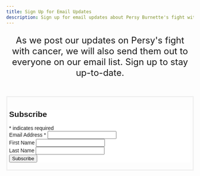 ```yaml
---
title: Sign Up for Email Updates
description: Sign up for email updates about Persy Burnette's fight with cancer.
---
```


<div >
  <p style="font-size:1.5rem;text-align:center;">
    As we post our updates on Persy's fight with cancer, we will also send them
    out to everyone on our email list. Sign up to stay up-to-date.
  </p>
</div>

<div style="margin: 3rem auto 0; padding: .3rem; max-width:36rem; border: 3px solid #f0f0f0; border-width: 3px;">
  <!-- Begin Mailchimp Signup Form -->
  <link href="//cdn-images.mailchimp.com/embedcode/classic-10_7.css" rel="stylesheet" type="text/css">
  <style type="text/css">
  	#mc_embed_signup{background:#fff; clear:left; font:14px "PT Sans",Arial,sans-serif; }
  	/* Add your own Mailchimp form style overrides in your site stylesheet or in this style block.
  	   We recommend moving this block and the preceding CSS link to the HEAD of your HTML file. */
  </style>
  <div id="mc_embed_signup">
  <form action="https://persyburnette.us20.list-manage.com/subscribe/post?u=338067699e3f6a04fa3d47313&amp;id=ea5d8f5c35" method="post" id="mc-embedded-subscribe-form" name="mc-embedded-subscribe-form" class="validate" target="_blank" novalidate>
      <div id="mc_embed_signup_scroll">
  	<h2>Subscribe</h2>
  <div class="indicates-required"><span class="asterisk">*</span> indicates required</div>
  <div class="mc-field-group">
  	<label for="mce-EMAIL">Email Address  <span class="asterisk">*</span>
  </label>
  	<input type="email" value="" name="EMAIL" class="required email" id="mce-EMAIL">
  </div>
  <div class="mc-field-group">
  	<label for="mce-FNAME">First Name </label>
  	<input type="text" value="" name="FNAME" class="" id="mce-FNAME">
  </div>
  <div class="mc-field-group">
  	<label for="mce-LNAME">Last Name </label>
  	<input type="text" value="" name="LNAME" class="" id="mce-LNAME">
  </div>
  	<div id="mce-responses" class="clear">
  		<div class="response" id="mce-error-response" style="display:none"></div>
  		<div class="response" id="mce-success-response" style="display:none"></div>
  	</div>    <!-- real people should not fill this in and expect good things - do not remove this or risk form bot signups-->
      <div style="position: absolute; left: -5000px;" aria-hidden="true"><input type="text" name="b_338067699e3f6a04fa3d47313_ea5d8f5c35" tabindex="-1" value=""></div>
      <div class="clear"><input type="submit" value="Subscribe" name="subscribe" id="mc-embedded-subscribe" class="button"></div>
      </div>
  </form>
  </div>
  <script type='text/javascript' src='//s3.amazonaws.com/downloads.mailchimp.com/js/mc-validate.js'></script><script type='text/javascript'>(function($) {window.fnames = new Array(); window.ftypes = new Array();fnames[0]='EMAIL';ftypes[0]='email';fnames[1]='FNAME';ftypes[1]='text';fnames[2]='LNAME';ftypes[2]='text';fnames[3]='ADDRESS';ftypes[3]='address';fnames[4]='PHONE';ftypes[4]='phone';fnames[5]='BIRTHDAY';ftypes[5]='birthday';}(jQuery));var $mcj = jQuery.noConflict(true);</script>
  <!--End mc_embed_signup-->
</div>
